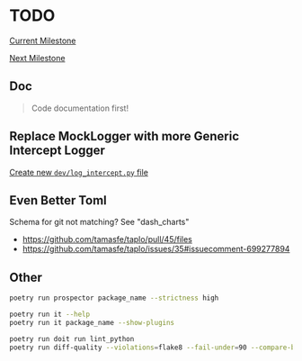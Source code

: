 # TODO

[Current Milestone](https://github.com/KyleKing/calcipy/milestone/1)

[Next Milestone](https://github.com/KyleKing/calcipy/milestone/2)

## Doc

> Code documentation first!

## Replace MockLogger with more Generic Intercept Logger

[Create new `dev/log_intercept.py` file](https://pawamoy.github.io/posts/unify-logging-for-a-gunicorn-uvicorn-app/)

## Even Better Toml

Schema for git not matching? See "dash_charts"

- https://github.com/tamasfe/taplo/pull/45/files
- https://github.com/tamasfe/taplo/issues/35#issuecomment-699277894

## Other

```sh
poetry run prospector package_name --strictness high

poetry run it --help
poetry run it package_name --show-plugins

poetry run doit run lint_python
poetry run diff-quality --violations=flake8 --fail-under=90 --compare-branch=origin/main  --html-report report.html
```
